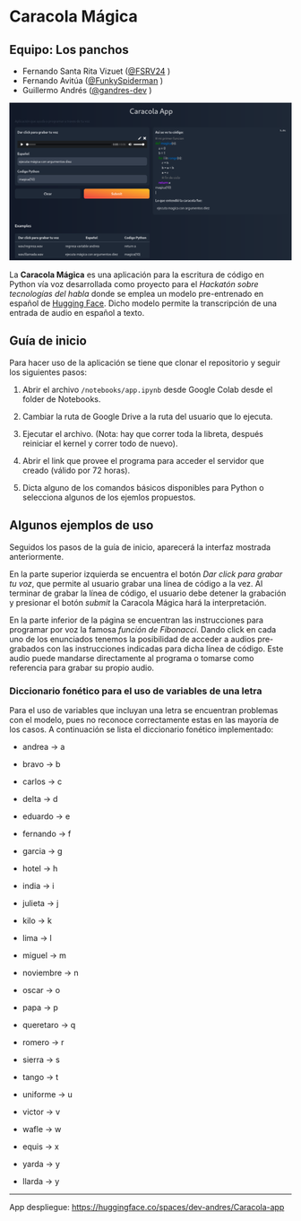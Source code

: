 # Caracola Mágica

## Equipo: Los panchos
- Fernando Santa Rita Vizuet ([@FSRV24](https://github.com/FSRV24) )
- Fernando Avitúa ([@FunkySpiderman](https://github.com/FunkySpiderman) )
- Guillermo Andrés ([@gandres-dev](https://github.com/gandres-dev) )

![interfaz](./img/image.png)

La **Caracola Mágica** es una aplicación para la escritura de código en Python vía voz desarrollada como proyecto para el *Hackatón sobre tecnologías del habla* donde se emplea un modelo pre-entrenado en español de [Hugging Face](https://huggingface.co/patrickvonplaten/wav2vec2-large-xlsr-53-spanish-with-lm). Dicho modelo permite la transcripción de una entrada de audio en español a texto.

## Guía de inicio

Para hacer uso de la aplicación se tiene que clonar el repositorio y seguir los siguientes pasos:

1. Abrir el archivo `/notebooks/app.ipynb` desde Google Colab desde el folder de Notebooks. 

2. Cambiar la ruta de Google Drive a la ruta del usuario que lo ejecuta.

3. Ejecutar el archivo. (Nota: hay que correr toda la libreta, después reiniciar el kernel y correr todo de nuevo).

4. Abrir el link que provee el programa para acceder el servidor que creado (válido por 72 horas).

5. Dicta alguno de los comandos básicos disponibles para Python o selecciona algunos de los ejemlos propuestos.

## Algunos ejemplos de uso

Seguidos los pasos de la guía de inicio, aparecerá la interfaz mostrada anteriormente.

En la parte superior izquierda se encuentra el botón *Dar click para grabar tu voz*, que permite al usuario grabar una línea de código a la vez. Al terminar de grabar la línea de código, el usuario debe detener la grabación y presionar el botón *submit* la Caracola Mágica hará la interpretación.

En la parte inferior de la página se encuentran las instrucciones para programar por voz la famosa *función de Fibonacci*. Dando click en cada uno de los enunciados tenemos la posibilidad de acceder a audios pre-grabados con las instrucciones indicadas para dicha línea de código. Este audio puede mandarse directamente al programa o tomarse como referencia para grabar su propio audio.

### Diccionario fonético para el uso de variables de una letra

Para el uso de variables que incluyan una letra se encuentran problemas con el modelo, pues no reconoce correctamente estas en las mayoría de los casos. A continuación se lista el diccionario fonético implementado:

- andrea -> a

- bravo -> b

- carlos -> c

- delta -> d

- eduardo -> e
                    
- fernando -> f
                    
- garcia -> g
                    
- hotel -> h
                    
- india -> i
                    
- julieta -> j
                    
- kilo -> k
                    
- lima -> l
                    
- miguel -> m
                    
- noviembre -> n
                    
- oscar -> o
                    
- papa -> p
                    
- queretaro -> q
                    
- romero -> r
                    
- sierra -> s
                    
- tango -> t
                    
- uniforme -> u
                    
- victor -> v
                    
- wafle -> w
                    
- equis -> x
                    
- yarda -> y
                    
- llarda -> y  

---
App despliegue: https://huggingface.co/spaces/dev-andres/Caracola-app 
